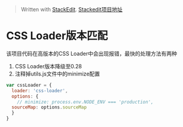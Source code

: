 


> Written with [StackEdit](https://stackedit.io/).
> [Stackedit项目地址](https://github.com/benweet/stackedit.git)
# CSS Loader版本匹配
该项目代码在高版本的CSS Loader中会出现报错，最快的处理方法有两种
1. CSS Loader版本降级至0.28
2. 注释掉utils.js文件中的minimize配置
```javascript
var cssLoader = {  
  loader: 'css-loader',  
  options: {  
    // minimize: process.env.NODE_ENV === 'production',  
  sourceMap: options.sourceMap  
  }  
}
```
<!--stackedit_data:
eyJoaXN0b3J5IjpbLTQ4NTgyMzA1NV19
-->